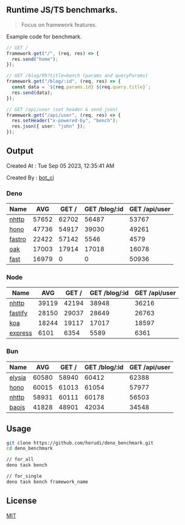 ## Runtime JS/TS benchmarks.

> Focus on framework features.

Example code for benchmark.
```ts
// GET /
framework.get("/", (req, res) => {
  res.send("home");
});

// GET /blog/99?title=bench (params and queryParams)
framework.get("/blog/:id", (req, res) => {
  const data = `${req.params.id} ${req.query.title}`;
  res.send(data);
});

// GET /api/user (set header & send json)
framework.get("/api/user", (req, res) => {
  res.setHeader("x-powered-by", "bench");
  res.json({ user: "john" });
});
```

## Output
Created At : Tue Sep 05 2023, 12:35:41 AM

Created By : [bot_ci](https://github.com/herudi/deno_benchmarks/commits?author=github-actions%5Bbot%5D)


### Deno
|Name|AVG|GET /|GET /blog/:id|GET /api/user|
|----|----|----|----|----|
|[nhttp](https://github.com/nhttp/nhttp)|57652|62702|56487|53767|
|[hono](https://github.com/honojs/hono)|47736|54917|39030|49261|
|[fastro](https://github.com/fastrodev/fastro)|22422|57142|5546|4579|
|[oak](https://github.com/oakserver/oak)|17003|17914|17018|16078|
|[fast](https://github.com/danteissaias/fast)|16979|0|0|50936|
  


### Node
|Name|AVG|GET /|GET /blog/:id|GET /api/user|
|----|----|----|----|----|
|[nhttp](https://github.com/nhttp/nhttp)|39119|42194|38948|36216|
|[fastify](https://github.com/fastify/fastify)|28150|29037|28649|26763|
|[koa](https://github.com/koajs/koa)|18244|19117|17017|18597|
|[express](https://github.com/expressjs/express)|6101|6354|5589|6361|
  


### Bun
|Name|AVG|GET /|GET /blog/:id|GET /api/user|
|----|----|----|----|----|
|[elysia](https://github.com/elysiajs/elysia)|60580|58940|60412|62388|
|[hono](https://github.com/honojs/hono)|60015|61013|61054|57977|
|[nhttp](https://github.com/nhttp/nhttp)|58931|60111|60178|56503|
|[baojs](https://github.com/mattreid1/baojs)|41828|48901|42034|34548|
  



## Usage

```bash
git clone https://github.com/herudi/deno_benchmark.git
cd deno_benchmark

// for_all
deno task bench

// for_single
deno task bench framework_name
```

## License

[MIT](LICENSE)

